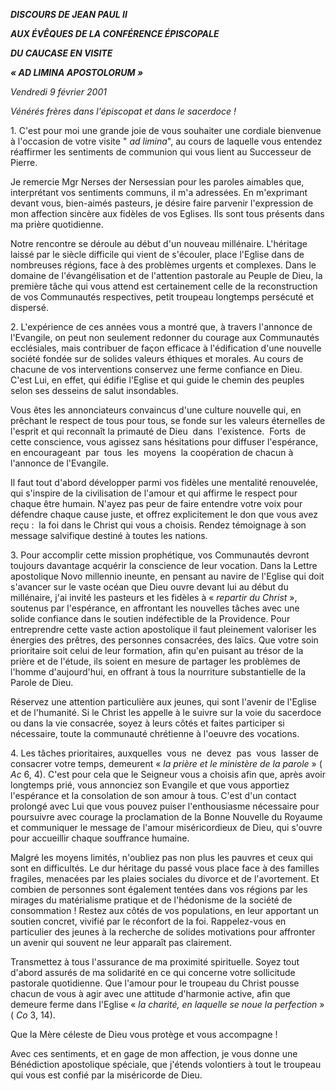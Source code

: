 ***DISCOURS DE JEAN PAUL II***

***AUX ÉVÊQUES DE LA CONFÉRENCE ÉPISCOPALE***

***DU CAUCASE EN VISITE***

***« *AD LIMINA APOSTOLORUM* »***

*Vendredi 9 février 2001*

*Vénérés frères dans l'épiscopat et dans le sacerdoce !*

1. C'est pour moi une grande joie de vous souhaiter une cordiale bienvenue à l'occasion de votre visite " *ad limina*", au cours de laquelle vous entendez réaffirmer les sentiments de communion qui vous lient au Successeur de Pierre.

Je remercie Mgr Nerses der Nersessian pour les paroles aimables que, interprétant vos sentiments communs, il m'a adressées. En m'exprimant devant vous, bien-aimés pasteurs, je désire faire parvenir l'expression de mon affection sincère aux fidèles de vos Eglises. Ils sont tous présents dans ma prière quotidienne.

Notre rencontre se déroule au début d'un nouveau millénaire. L'héritage laissé par le siècle difficile qui vient de s'écouler, place l'Eglise dans de nombreuses régions, face à des problèmes urgents et complexes. Dans le domaine de l'évangélisation et de l'attention pastorale au Peuple de Dieu, la première tâche qui vous attend est certainement celle de la reconstruction de vos Communautés respectives, petit troupeau longtemps persécuté et dispersé.

2. L'expérience de ces années vous a montré que, à travers l'annonce de l'Evangile, on peut non seulement redonner du courage aux Communautés ecclésiales, mais contribuer de façon efficace à l'édification d'une nouvelle société fondée sur de solides valeurs éthiques et morales. Au cours de chacune de vos interventions conservez une ferme confiance en Dieu. C'est Lui, en effet, qui édifie l'Eglise et qui guide le chemin des peuples selon ses desseins de salut insondables.

Vous êtes les annonciateurs convaincus d'une culture nouvelle qui, en prêchant le respect de tous pour tous, se fonde sur les valeurs éternelles de l'esprit et qui reconnaît la primauté de Dieu  dans  l'existence.  Forts  de  cette conscience, vous agissez sans hésitations pour diffuser l'espérance, en encourageant  par  tous  les  moyens  la coopération de chacun à l'annonce de l'Evangile.

Il faut tout d'abord développer parmi vos fidèles une mentalité renouvelée, qui s'inspire de la civilisation de l'amour et qui affirme le respect pour chaque être humain. N'ayez pas peur de faire entendre votre voix pour défendre chaque cause juste, et offrez explicitement le don que vous avez reçu :  la foi dans le Christ qui vous a choisis. Rendez témoignage à son message salvifique destiné à toutes les nations.

3. Pour accomplir cette mission prophétique, vos Communautés devront toujours davantage acquérir la conscience de leur vocation. Dans la Lettre apostolique Novo millennio ineunte, en pensant au navire de l'Eglise qui doit s'avancer sur le vaste océan que Dieu ouvre devant lui au début du millénaire, j'ai invité les pasteurs et les fidèles à « *repartir du Christ* », soutenus par l'espérance, en affrontant les nouvelles tâches avec une solide confiance dans le soutien indéfectible de la Providence. Pour entreprendre cette vaste action apostolique il faut pleinement valoriser les énergies des prêtres, des personnes consacrées, des laïcs. Que votre soin prioritaire soit celui de leur formation, afin qu'en puisant au trésor de la prière et de l'étude, ils soient en mesure de partager les problèmes de l'homme d'aujourd'hui, en offrant à tous la nourriture substantielle de la Parole de Dieu.

Réservez une attention particulière aux jeunes, qui sont l'avenir de l'Eglise et de l'humanité. Si le Christ les appelle à le suivre sur la voie du sacerdoce ou dans la vie consacrée, soyez à leurs côtés et faites participer si nécessaire, toute la communauté chrétienne à l'oeuvre des vocations.

4. Les tâches prioritaires, auxquelles  vous  ne  devez  pas  vous  lasser de consacrer votre temps, demeurent « *la prière et le ministère de la parole* » ( *Ac* 6, 4). C'est pour cela que le Seigneur vous a choisis afin que, après avoir longtemps prié, vous annonciez son Evangile et que vous apportiez l'espérance et la consolation de son amour à tous. C'est d'un contact prolongé avec Lui que vous pouvez puiser l'enthousiasme nécessaire pour poursuivre avec courage la proclamation de la Bonne Nouvelle du Royaume et communiquer le message de l'amour miséricordieux de Dieu, qui s'ouvre pour accueillir chaque souffrance humaine.

Malgré les moyens limités, n'oubliez pas non plus les pauvres et ceux qui sont en difficultés. Le dur héritage du passé vous place face à des familles fragiles, menacées par les plaies sociales du divorce et de l'avortement. Et combien de personnes sont également tentées dans vos régions par les mirages du matérialisme pratique et de l'hédonisme de la société de consommation ! Restez aux côtés de vos populations, en leur apportant un soutien concret, vivifié par le réconfort de la foi. Rappelez-vous en particulier des jeunes à la recherche de solides motivations pour affronter un avenir qui souvent ne leur apparaît pas clairement.

Transmettez à tous l'assurance de ma proximité spirituelle. Soyez tout d'abord assurés de ma solidarité en ce qui concerne votre sollicitude pastorale quotidienne. Que l'amour pour le troupeau du Christ pousse chacun de vous à agir avec une attitude d'harmonie active, afin que demeure ferme dans l'Eglise « *la charité, en laquelle se noue la perfection* » ( *Co* 3, 14).

Que la Mère céleste de Dieu vous protège et vous accompagne !

Avec ces sentiments, et en gage de mon affection, je vous donne une Bénédiction apostolique spéciale, que j'étends volontiers à tout le troupeau qui vous est confié par la miséricorde de Dieu.
